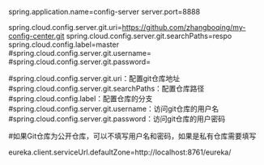 spring.application.name=config-server
server.port=8888


spring.cloud.config.server.git.uri=https://github.com/zhangboqing/my-config-center.git
spring.cloud.config.server.git.searchPaths=respo
spring.cloud.config.label=master
#spring.cloud.config.server.git.username=
#spring.cloud.config.server.git.password=

#spring.cloud.config.server.git.uri：配置git仓库地址
#spring.cloud.config.server.git.searchPaths：配置仓库路径
#spring.cloud.config.label：配置仓库的分支
#spring.cloud.config.server.git.username：访问git仓库的用户名
#spring.cloud.config.server.git.password：访问git仓库的用户密码

#如果Git仓库为公开仓库，可以不填写用户名和密码，如果是私有仓库需要填写

eureka.client.serviceUrl.defaultZone=http://localhost:8761/eureka/